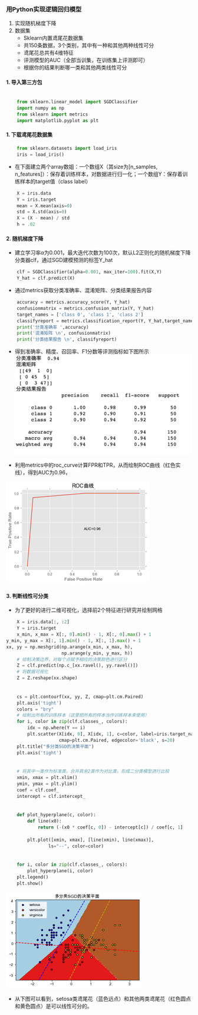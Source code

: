 ### 用Python实现逻辑回归模型
1. 实现随机梯度下降
2. 数据集
    - Sklearn内置鸢尾花数据集
    - 共150条数据，3个类别，其中有一种和其他两种线性可分
    - 鸢尾花总共有4维特征
    - 评测模型的AUC（全部当训集，在训练集上评测即可）
    - 根据你的结果判断哪一类和其他两类线性可分
  
#### 1.  导入第三方包

```python
    
    from sklearn.linear_model import SGDClassifier
    import numpy as np
    from sklearn import metrics
    import matplotlib.pyplot as plt
```

#### 1.  下载鸢尾花数据集

```python
    from sklearn.datasets import load_iris
    iris = load_iris()
```

- 在下面建立两个array数姐：一个数组X（其size为[n_samples, n_features]）：保存着训练样本，对数据进行归一化；一个数组Y：保存着训练样本的target值（class label）

```python
    X = iris.data
    Y = iris.target
    mean = X.mean(axis=0)
    std = X.std(axis=0)
    X = (X - mean) / std
    h = .02
```


#### 2.  随机梯度下降

- 建立学习率$\alpha$为0.001，最大迭代次数为100次，默认L2正则化的随机梯度下降分类器clf，通过SGD建模预测的标签Y_hat

```python
    clf = SGDClassifier(alpha=0.001, max_iter=100).fit(X,Y)
    Y_hat = clf.predict(X)
```
- 通过metrics获取分类准确率、混淆矩阵、分类结果报告内容
  
```python
    accuracy = metrics.accuracy_score(Y, Y_hat)
    confusionmatrix = metrics.confusion_matrix(Y, Y_hat)
    target_names = ['class 0', 'class 1', 'class 2']
    classifyreport = metrics.classification_report(Y, Y_hat,target_names=target_names)
    print('分类准确率 ',accuracy)
    print('混淆矩阵 \n', confusionmatrix)
    print('分类结果报告 \n', classifyreport)
```

- 得到准确率、精度、召回率、F1分数等评测指标如下图所示
![Index-Scores](Index-Scores.png)

- 利用metrics中的roc_curve计算FPR和TPR，从而绘制ROC曲线（红色实线），得到AUC为0.96，

![ROC-Curve](ROC-Curve.png)


#### 3.  判断线性可分类

- 为了更好的进行二维可视化，选择前2个特征进行研究并绘制网格
  
```python
    X = iris.data[:, :2]
    Y = iris.target
    x_min, x_max = X[:, 0].min() - 1, X[:, 0].max() + 1
y_min, y_max = X[:, 1].min() - 1, X[:, 1].max() + 1
xx, yy = np.meshgrid(np.arange(x_min, x_max, h),
                     np.arange(y_min, y_max, h))
    # 绘制决策边界，对每个点赋予相应的决策颜色进行区分
    Z = clf.predict(np.c_[xx.ravel(), yy.ravel()])
    # 将数据可视化
    Z = Z.reshape(xx.shape)


    cs = plt.contourf(xx, yy, Z, cmap=plt.cm.Paired)
    plt.axis('tight')
    colors = "bry"
    # 绘制出所有的训练样本（这里把所有的样本当作训练样本来使用）
    for i, color in zip(clf.classes_, colors):
        idx = np.where(Y == i)
        plt.scatter(X[idx, 0], X[idx, 1], c=color, label=iris.target_names[i],
                    cmap=plt.cm.Paired, edgecolor='black', s=20)
    plt.title("多分类SGD的决策平面")
    plt.axis('tight')


    # 将其中一类作为标准类，合并其余2类作为对比类，形成二分类模型进行比较
    xmin, xmax = plt.xlim()
    ymin, ymax = plt.ylim()
    coef = clf.coef_
    intercept = clf.intercept_


    def plot_hyperplane(c, color):
        def line(x0):
            return (-(x0 * coef[c, 0]) - intercept[c]) / coef[c, 1]

        plt.plot([xmin, xmax], [line(xmin), line(xmax)],
                ls="--", color=color)


    for i, color in zip(clf.classes_, colors):
        plot_hyperplane(i, color)
    plt.legend()
    plt.show()
```
![Multi-Class](Multiclass-Surface.png)

- 从下图可以看到，setosa类鸢尾花（蓝色远点）和其他两类鸢尾花（红色圆点和黄色圆点）是可以线性可分的。